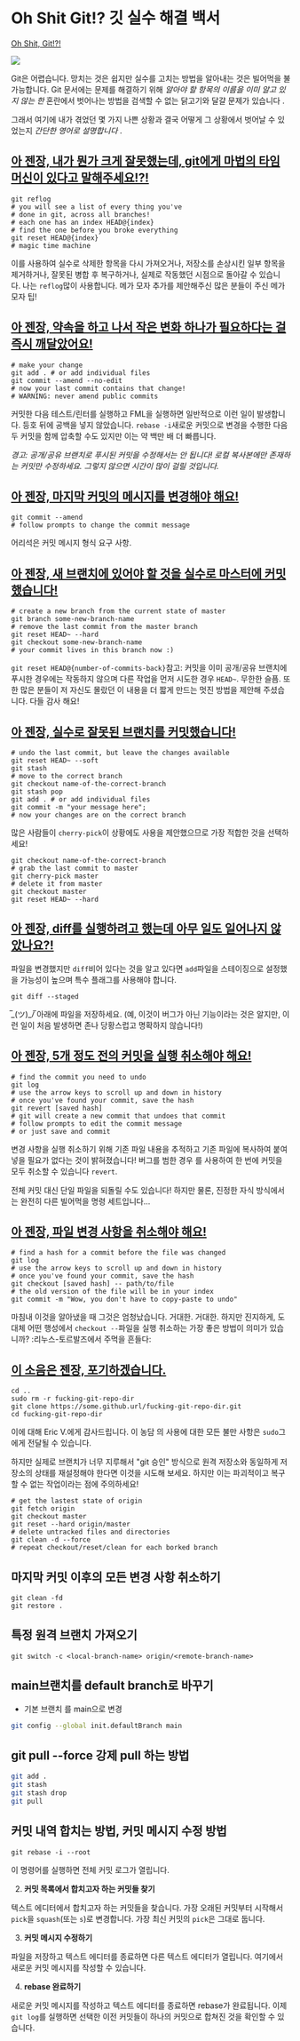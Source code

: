 # Oh Shit Git!? 깃 실수 해결 백서

[Oh Shit, Git!?!](https://ohshitgit.com/)

![](https://i.imgur.com/3R9iaYo.jpeg)

Git은 어렵습니다. 망치는 것은 쉽지만 실수를 고치는 방법을 알아내는 것은 빌어먹을 불가능합니다. Git 문서에는 문제를 해결하기 위해 *알아야 할 항목의 이름을 이미 알고 있지 않는 한* 혼란에서 벗어나는 방법을 검색할 수 없는 닭고기와 달걀 문제가 있습니다 .

그래서 여기에 내가 겪었던 몇 가지 나쁜 상황과 결국 어떻게 그 상황에서 벗어날 수 있었는지 *간단한 영어로 설명합니다* .

## [아 젠장, 내가 뭔가 크게 잘못했는데, git에게 마법의 타임머신이 있다고 말해주세요!?!](https://ohshitgit.com/#magic-time-machine)

```git
git reflog
# you will see a list of every thing you've
# done in git, across all branches!
# each one has an index HEAD@{index}
# find the one before you broke everything
git reset HEAD@{index}
# magic time machine
```

이를 사용하여 실수로 삭제한 항목을 다시 가져오거나, 저장소를 손상시킨 일부 항목을 제거하거나, 잘못된 병합 후 복구하거나, 실제로 작동했던 시점으로 돌아갈 수 있습니다. 나는 `reflog`많이 사용합니다. 메가 모자 추가를 제안해주신 많은 분들이 주신 메가 모자 팁!

## [아 젠장, 약속을 하고 나서 작은 변화 하나가 필요하다는 걸 즉시 깨달았어요!](https://ohshitgit.com/#change-last-commit)

```git
# make your change
git add . # or add individual files
git commit --amend --no-edit
# now your last commit contains that change!
# WARNING: never amend public commits
```

커밋한 다음 테스트/린터를 실행하고 FML을 실행하면 일반적으로 이런 일이 발생합니다. 등호 뒤에 공백을 넣지 않았습니다. `rebase -i`새로운 커밋으로 변경을 수행한 다음 두 커밋을 함께 압축할 수도 있지만 이는 약 백만 배 더 빠릅니다.

_경고: 공개/공유 브랜치로 푸시된 커밋을 수정해서는 안 됩니다! 로컬 복사본에만 존재하는 커밋만 수정하세요. 그렇지 않으면 시간이 많이 걸릴 것입니다._

## [아 젠장, 마지막 커밋의 메시지를 변경해야 해요!](https://ohshitgit.com/#change-last-commit-message)

```git
git commit --amend
# follow prompts to change the commit message
```

어리석은 커밋 메시지 형식 요구 사항.

## [아 젠장, 새 브랜치에 있어야 할 것을 실수로 마스터에 커밋했습니다!](https://ohshitgit.com/#accidental-commit-master)

```git
# create a new branch from the current state of master
git branch some-new-branch-name
# remove the last commit from the master branch
git reset HEAD~ --hard
git checkout some-new-branch-name
# your commit lives in this branch now :)
```

`git reset HEAD@{number-of-commits-back}`참고: 커밋을 이미 공개/공유 브랜치에 푸시한 경우에는 작동하지 않으며 다른 작업을 먼저 시도한 경우 `HEAD~`. 무한한 슬픔. 또한 많은 분들이 저 자신도 몰랐던 이 내용을 더 짧게 만드는 멋진 방법을 제안해 주셨습니다. 다들 감사 해요!

## [아 젠장, 실수로 잘못된 브랜치를 커밋했습니다!](https://ohshitgit.com/#accidental-commit-wrong-branch)

```git
# undo the last commit, but leave the changes available
git reset HEAD~ --soft
git stash
# move to the correct branch
git checkout name-of-the-correct-branch
git stash pop
git add . # or add individual files
git commit -m "your message here";
# now your changes are on the correct branch
```

많은 사람들이 `cherry-pick`이 상황에도 사용을 제안했으므로 가장 적합한 것을 선택하세요!

```git
git checkout name-of-the-correct-branch
# grab the last commit to master
git cherry-pick master
# delete it from master
git checkout master
git reset HEAD~ --hard
```

## [아 젠장, diff를 실행하려고 했는데 아무 일도 일어나지 않았나요?!](https://ohshitgit.com/#dude-wheres-my-diff)

파일을 변경했지만 `diff`비어 있다는 것을 알고 있다면 `add`파일을 스테이징으로 설정했을 가능성이 높으며 특수 플래그를 사용해야 합니다.

```git
git diff --staged
```

̅\_(ツ)\_/̅ 아래에 파일을 저장하세요. (예, 이것이 버그가 아닌 기능이라는 것은 알지만, 이런 일이 처음 발생하면 존나 당황스럽고 명확하지 않습니다!)

## [아 젠장, 5개 정도 전의 커밋을 실행 취소해야 해요!](https://ohshitgit.com/#undo-a-commit)

```git
# find the commit you need to undo
git log
# use the arrow keys to scroll up and down in history
# once you've found your commit, save the hash
git revert [saved hash]
# git will create a new commit that undoes that commit
# follow prompts to edit the commit message
# or just save and commit
```

변경 사항을 실행 취소하기 위해 기존 파일 내용을 추적하고 기존 파일에 복사하여 붙여넣을 필요가 없다는 것이 밝혀졌습니다! 버그를 범한 경우 를 사용하여 한 번에 커밋을 모두 취소할 수 있습니다 `revert`.

전체 커밋 대신 단일 파일을 되돌릴 수도 있습니다! 하지만 물론, 진정한 자식 방식에서는 완전히 다른 빌어먹을 명령 세트입니다...

## [아 젠장, 파일 변경 사항을 취소해야 해요!](https://ohshitgit.com/#undo-a-file)

```git
# find a hash for a commit before the file was changed
git log
# use the arrow keys to scroll up and down in history
# once you've found your commit, save the hash
git checkout [saved hash] -- path/to/file
# the old version of the file will be in your index
git commit -m "Wow, you don't have to copy-paste to undo"
```

마침내 이것을 알아냈을 때 그것은 엄청났습니다. 거대한. 거대한. 하지만 진지하게, 도대체 어떤 행성에서 `checkout --`파일을 실행 취소하는 가장 좋은 방법이 의미가 있습니까? :리누스-토르발즈에서 주먹을 흔들다:

## [이 소음은 젠장, 포기하겠습니다.](https://ohshitgit.com/#fuck-this-noise)

```git
cd ..
sudo rm -r fucking-git-repo-dir
git clone https://some.github.url/fucking-git-repo-dir.git
cd fucking-git-repo-dir
```

이에 대해 Eric V.에게 감사드립니다. 이 농담 의 사용에 대한 모든 불만 사항은 `sudo`그에게 전달될 수 있습니다.

하지만 실제로 브랜치가 너무 지루해서 "git 승인" 방식으로 원격 저장소와 동일하게 저장소의 상태를 재설정해야 한다면 이것을 시도해 보세요. 하지만 이는 파괴적이고 복구할 수 없는 작업이라는 점에 주의하세요!

```git
# get the lastest state of origin
git fetch origin
git checkout master
git reset --hard origin/master
# delete untracked files and directories
git clean -d --force
# repeat checkout/reset/clean for each borked branch
```

## 마지막 커밋 이후의 모든 변경 사항 취소하기

```
git clean -fd
git restore .
```

## 특정 원격 브랜치 가져오기

```
git switch -c <local-branch-name> origin/<remote-branch-name>
```

## main브랜치를 default branch로 바꾸기

- 기본 브랜치 를 main으로 변경

```bash
git config --global init.defaultBranch main
```

## git pull --force 강제 pull 하는 방법

```bash
git add .
git stash
git stash drop
git pull
```

## 커밋 내역 합치는 방법, 커밋 메시지 수정 방법

```
git rebase -i --root
```

이 명령어를 실행하면 전체 커밋 로그가 열립니다.

2. **커밋 목록에서 합치고자 하는 커밋들 찾기**

텍스트 에디터에서 합치고자 하는 커밋들을 찾습니다. 가장 오래된 커밋부터 시작해서 `pick`을 `squash`(또는 `s`)로 변경합니다. 가장 최신 커밋의 `pick`은 그대로 둡니다.

3. **커밋 메시지 수정하기**

파일을 저장하고 텍스트 에디터를 종료하면 다른 텍스트 에디터가 열립니다. 여기에서 새로운 커밋 메시지를 작성할 수 있습니다.

4. **rebase 완료하기**

새로운 커밋 메시지를 작성하고 텍스트 에디터를 종료하면 rebase가 완료됩니다. 이제 `git log`를 실행하면 선택한 이전 커밋들이 하나의 커밋으로 합쳐진 것을 확인할 수 있습니다.
